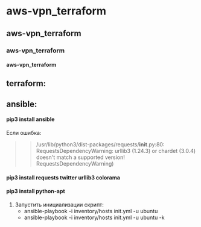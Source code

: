 # aws-vpn_terraform
## aws-vpn_terraform
### aws-vpn_terraform
#### aws-vpn_terraform

## terraform:

## ansible: 
#### pip3 install ansible
[comment]: # (comment text)
Если ошибка:
> > /usr/lib/python3/dist-packages/requests/__init__.py:80: RequestsDependencyWarning: urllib3 (1.24.3) or chardet (3.0.4) doesn't match a supported version! RequestsDependencyWarning)

#### pip3 install requests twitter urllib3 colorama
#### pip3 install python-apt

1. Запустить инициализации скрипт:
   * ansible-playbook -i inventory/hosts init.yml -u ubuntu
   * ansible-playbook -i inventory/hosts init.yml -u ubuntu -k
